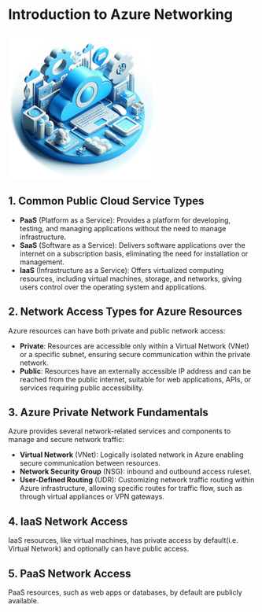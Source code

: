 # Introduction to Azure Networking

![](/img/net_logo.png)
 
## 1. Common Public Cloud Service Types

* **PaaS** (Platform as a Service): Provides a platform for developing, testing, and managing applications without the need to manage infrastructure.
* **SaaS** (Software as a Service): Delivers software applications over the internet on a subscription basis, eliminating the need for installation or management.
* **IaaS** (Infrastructure as a Service): Offers virtualized computing resources, including virtual machines, storage, and networks, giving users control over the operating system and applications.

## 2. Network Access Types for Azure Resources

Azure resources can have both private and public network access:

* **Private**: Resources are accessible only within a Virtual Network (VNet) or a specific subnet, ensuring secure communication within the private network.
* **Public**: Resources have an externally accessible IP address and can be reached from the public internet, suitable for web applications, APIs, or services requiring public accessibility.

## 3. Azure Private Network Fundamentals
 
Azure provides several network-related services and components to manage and secure network traffic:

* **Virtual Network** (VNet): Logically isolated network in Azure enabling secure communication between resources.
* **Network Security Group** (NSG): inbound and outbound access ruleset.
* **User-Defined Routing** (UDR): Customizing network traffic routing within Azure infrastructure, allowing specific routes for traffic flow, such as through virtual appliances or VPN gateways.

## 4. IaaS Network Access
 
IaaS resources, like virtual machines, has private access by default(i.e. Virtual Network) and optionally can have public access.

## 5. PaaS Network Access

PaaS resources, such as web apps or databases, by default are publicly available.